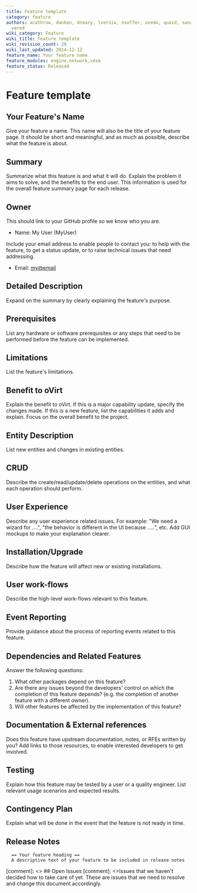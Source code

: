 ```yaml
---
title: Feature template
category: feature
authors: acathrow, danken, dneary, lvernia, nsoffer, ovedo, quaid, sandrobonazzola,
  vered
wiki_category: Feature
wiki_title: Feature template
wiki_revision_count: 20
wiki_last_updated: 2014-12-12
feature_name: Your feature name
feature_modules: engine,network,vdsm
feature_status: Released
---
```


# Feature template

## Your Feature's Name

Give your feature a name. This name will also be the title of your feature page. It should be short and meaningful, and as much as possible, describe what the feature is about.

## Summary

Summarize what this feature is and what it will do. Explain the problem it aims to solve, and the benefits to the end user. This information is used for the overall feature summary page for each release.

## Owner

This should link to your GitHub profile so we know who you are.

*   Name: My User (MyUser)

Include your email address to enable people to contact you: to help with the feature, to get a status update, or to raise technical issues that need addressing.

*   Email: <my@email>

## Detailed Description

Expand on the summary by clearly explaining the feature's purpose.

## Prerequisites

List any hardware or software prerequisites or any steps that need to be performed before the feature can be implemented.

## Limitations

List the feature's limitations.

## Benefit to oVirt

Explain the benefit to oVirt. If this is a major capability update, specify the changes made. If this is a new feature, list the capabilities it adds and explain. Focus on the overall benefit to the project.  

## Entity Description

List new entities and changes in existing entities.

## CRUD

Describe the create/read/update/delete operations on the entities, and what each operation should perform.

## User Experience

Describe any user experience related issues. For example: "We need a wizard for ....", "the behavior is different in the UI because .....", etc. Add GUI mockups to make your explanation clearer.

## Installation/Upgrade

Describe how the feature will affect new or existing installations.

## User work-flows

Describe the high-level work-flows relevant to this feature.

## Event Reporting

Provide guidance about the process of reporting events related to this feature.

## Dependencies and Related Features

Answer the following questions:
1. What other packages depend on this feature?
2. Are there any issues beyond the developers' control on which the completion of this feature depends? (e.g. the completion of another feature with a different owner).
3. Will other features be affected by the implementation of this feature?

## Documentation & External references

Does this feature have upstream documentation, notes, or RFEs written by you? Add links to those resources, to enable interested developers to get involved.

## Testing

Explain how this feature may be tested by a user or a quality engineer. List relevant usage scenarios and expected results.

## Contingency Plan

Explain what will be done in the event that the feature is not ready in time.

## Release Notes

      == Your feature heading ==
      A descriptive text of your feature to be included in release notes


[comment]: <> ## Open Issues
[comment]: <>Issues that we haven't decided how to take care of yet. These are issues that we need to resolve and change this document accordingly.
